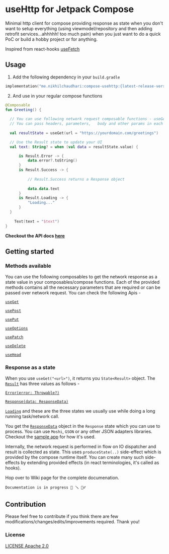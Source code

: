 # useHttp for Jetpack Compose
Minimal http client for compose providing response as state when you don't want to setup everything (using viewmodel/repository and then adding retrofit  services...ahhhhh! too much pain) when you just want to do a quick PoC or build a hobby project or for anything.

Inspired from react-hooks [useFetch](https://use-http.com/#/)


## Usage

1. Add the following dependency in your `build.gradle`

```kotlin
implementation("me.nikhilchaudhari:compose-usehttp:{latest-release-version}")
```

2. And use in your regular compose functions

```kotlin
@Composable
fun Greeting() {
  
  // You can use following network request composable functions - useGet, usePost, useDelete, usePatch, usePut, useOption etc. 
  // You can pass headers, parameters,   body and other params in each of the methods.
  
  val resultState = useGet(url = "https://yourdomain.com/greetings")

  // Use the Result state to update your UI
  val text: String? = when (val data = resultState.value) {

      is Result.Error -> {
          data.error?.toString()
      }
      is Result.Success -> {
      
          // Result.Success returns a Response object
          
          data.data.text
      }
      is Result.Loading -> {
          "Loading..."
      }
  }
    
    Text(text = "$text")
}
```


**Checkout the API docs [here](https://javadoc.io/doc/me.nikhilchaudhari/compose-usehttp/latest/usehttp/me.nikhilchaudhari.usehttp/use-get.html)**

## Getting started

### Methods available

You can use the following composables to get the network response as a state value in your composables/compose functions. Each of the provided methods contains all the necessary parameters that are required or can be passed over network request. You can check the following Apis - 

[`useGet`](https://javadoc.io/doc/me.nikhilchaudhari/compose-usehttp/1.0.0-alpha1.1/usehttp/me.nikhilchaudhari.usehttp/use-get.html)

[`usePost`](https://javadoc.io/doc/me.nikhilchaudhari/compose-usehttp/1.0.0-alpha1.1/usehttp/me.nikhilchaudhari.usehttp/use-post.html)

[`usePut`](https://javadoc.io/doc/me.nikhilchaudhari/compose-usehttp/1.0.0-alpha1.1/usehttp/me.nikhilchaudhari.usehttp/use-put.html)

[`useOptions`](https://javadoc.io/doc/me.nikhilchaudhari/compose-usehttp/1.0.0-alpha1.1/usehttp/me.nikhilchaudhari.usehttp/use-options.html)

[`usePatch`](https://javadoc.io/doc/me.nikhilchaudhari/compose-usehttp/1.0.0-alpha1.1/usehttp/me.nikhilchaudhari.usehttp/use-patch.html)

[`useDelete`](https://javadoc.io/doc/me.nikhilchaudhari/compose-usehttp/1.0.0-alpha1.1/usehttp/me.nikhilchaudhari.usehttp/use-delete.html)

[`useHead`](https://javadoc.io/doc/me.nikhilchaudhari/compose-usehttp/1.0.0-alpha1.1/usehttp/me.nikhilchaudhari.usehttp/use-head.html)


### Response as a state

When you use `useGet("<url>")`, it returns you `State<Result>` object. The [`Result`](https://javadoc.io/doc/me.nikhilchaudhari/compose-usehttp/1.0.0-alpha1.1/usehttp/me.nikhilchaudhari.usehttp/-result/index.html) has three values as follows - 

[`Error(error: Throwable?)`](https://javadoc.io/doc/me.nikhilchaudhari/compose-usehttp/1.0.0-alpha1.1/usehttp/me.nikhilchaudhari.usehttp/-result/-error/index.html) 

[`Response(data: ResponseData)`](https://javadoc.io/doc/me.nikhilchaudhari/compose-usehttp/1.0.0-alpha1.1/usehttp/me.nikhilchaudhari.usehttp/-result/-response/index.html)

[`Loading`](https://javadoc.io/doc/me.nikhilchaudhari/compose-usehttp/1.0.0-alpha1.1/usehttp/me.nikhilchaudhari.usehttp/-result/-loading/index.html) and these are the three states we usually use while doing a long running task/network call. 

You get the [`ResponseData`](https://javadoc.io/doc/me.nikhilchaudhari/compose-usehttp/1.0.0-alpha1.1/usehttp/me.nikhilchaudhari.usehttp.response/-response-data/index.html) object in the `Response` state which you can use to process. You can use `Moshi`, `GSON` or any other JSON adapters libraries. Checkout the [sample app](https://github.com/CuriousNikhil/compose-usehttp/tree/main/app/src/main/java/me/nikhilchaudhari/usefetch) for how it's used.

Internally, the network request is performed in flow on IO dispatcher and result is collected as state. This uses `produceState(..)` side-effect which is provided by the compose runtime itself. You can create many such side-effects by extending provided effects (in react terminologies, it's called as hooks).

Hop over to Wiki page for the complete documenation.


~~~ Note
Documentation is in progress 🧰 🪛 👷‍♂️
~~~

## Contribution

Please feel free to contribute if you think there are few modifications/changes/edits/improvements required. Thank you!


### License

[LICENSE Apache 2.0](https://github.com/CuriousNikhil/compose-useRequest/blob/main/LICENSE)
